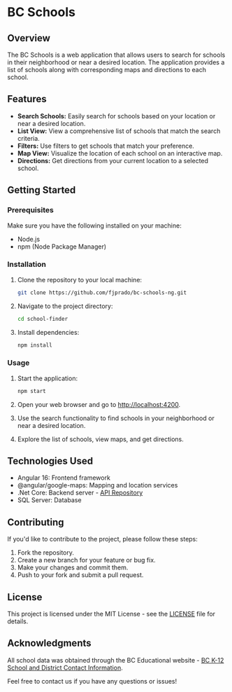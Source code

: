 # BC Schools

## Overview

The BC Schools is a web application that allows users to search for schools in their neighborhood or near a desired location. The application provides a list of schools along with corresponding maps and directions to each school.

## Features

- **Search Schools:** Easily search for schools based on your location or near a desired location.
- **List View:** View a comprehensive list of schools that match the search criteria.
- **Filters:** Use filters to get schools that match your preference.
- **Map View:** Visualize the location of each school on an interactive map.
- **Directions:** Get directions from your current location to a selected school.

## Getting Started

### Prerequisites

Make sure you have the following installed on your machine:

- Node.js
- npm (Node Package Manager)

### Installation

1. Clone the repository to your local machine:

    ```bash
    git clone https://github.com/fjprado/bc-schools-ng.git
    ```

2. Navigate to the project directory:

    ```bash
    cd school-finder
    ```

3. Install dependencies:

    ```bash
    npm install
    ```

### Usage

1. Start the application:

    ```bash
    npm start
    ```

2. Open your web browser and go to [http://localhost:4200](http://localhost:4200).

3. Use the search functionality to find schools in your neighborhood or near a desired location.

4. Explore the list of schools, view maps, and get directions.

## Technologies Used

- Angular 16: Frontend framework
- @angular/google-maps: Mapping and location services
- .Net Core: Backend server - [API Repository](https://github.com/fjprado/bc-schools-api)
- SQL Server: Database

## Contributing

If you'd like to contribute to the project, please follow these steps:

1. Fork the repository.
2. Create a new branch for your feature or bug fix.
3. Make your changes and commit them.
4. Push to your fork and submit a pull request.

## License

This project is licensed under the MIT License - see the [LICENSE](LICENSE) file for details.

## Acknowledgments

All school data was obtained through the BC Educational website - [BC K-12 School and District Contact Information](http://www.bced.gov.bc.ca/apps/imcl/imclWeb/Home.do).

Feel free to contact us if you have any questions or issues!
